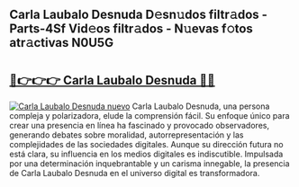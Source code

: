 ## Carla Laubalo Desnuda D𝚎sn𝚞dos filtr𝚊dos - Parts-4Sf Vid𝚎os filtr𝚊dos - N𝚞evas f𝚘tos atr𝚊ctivas N0U5G

# <h2><a href="http://mb170v.tromn.icu/?c=Carla+Laubalo+Desnuda">🔗👉👉👉 Carla Laubalo Desnuda 🔗🔗</a></h2>

[![Carla Laubalo Desnuda nuevo](https://i.imgur.com/pEAQMta.gif)](http://mb170v.tromn.icu/?c=Carla+Laubalo+Desnuda)
Carla Laubalo Desnuda, una persona compleja y polarizadora, elude la comprensión fácil. Su enfoque único para crear una presencia en línea ha fascinado y provocado observadores, generando debates sobre moralidad, autorrepresentación y las complejidades de las sociedades digitales. Aunque su dirección futura no está clara, su influencia en los medios digitales es indiscutible. Impulsada por una determinación inquebrantable y un carisma innegable, la presencia de Carla Laubalo Desnuda en el universo digital es transformadora.
